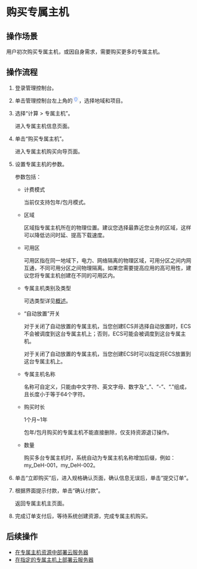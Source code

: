 # 购买专属主机<a name="deh_01_0012"></a>

## 操作场景<a name="section1181316715399"></a>

用户初次购买专属主机，或因自身需求，需要购买更多的专属主机。

## 操作流程<a name="section8199104219258"></a>

1.  登录管理控制台。
2.  单击管理控制台左上角的![](figures/icon-region.png)，选择地域和项目。
3.  选择“计算 \> 专属主机”。

    进入专属主机信息页面。

4.  单击“购买专属主机”。

    进入专属主机购买向导页面。

5.  设置专属主机的参数。

    参数包括：

    -   计费模式

        当前仅支持包年/包月模式。

    -   区域

        区域指专属主机所在的物理位置。建议您选择最靠近您业务的区域，这样可以降低访问时延、提高下载速度。

    -   可用区

        可用区指在同一地域下，电力、网络隔离的物理区域，可用分区之间内网互通，不同可用分区之间物理隔离。如果您需要提高应用的高可用性，建议您将专属主机创建在不同的可用区内。

    -   专属主机类别及类型

        可选类型详见[概述](https://support.huaweicloud.com/productdesc-deh/deh_01_0005.html)。

    -   “自动放置”开关

        对于关闭了自动放置的专属主机，当您创建ECS并选择自动放置时，ECS不会被调度到这台专属主机上；否则，ECS可能会被调度到这台专属主机。

        对于关闭了自动放置的专属主机，当您创建ECS时可以指定将ECS放置到这台专属主机上。

    -   专属主机名称

        名称可自定义，只能由中文字符、英文字母、数字及“\_”、“-”、“.”组成，且长度小于等于64个字符。

    -   购买时长

        1个月~1年

        包年/包月购买的专属主机不能直接删除，仅支持资源退订操作。

    -   数量

        购买多台专属主机时，系统自动为专属主机名称增加后缀，例如：my\_DeH-001，my\_DeH-002。


6.  单击“立即购买”后，进入规格确认页面，确认信息无误后，单击“提交订单”。
7.  根据界面提示付款，单击“确认付款”。

    返回专属主机主页面。

8.  完成订单支付后，等待系统创建资源，完成专属主机购买。

## 后续操作<a name="section46318974102947"></a>

-   [在专属主机资源中部署云服务器](在专属主机资源中部署云服务器.md)
-   [在指定的专属主机上部署云服务器](在指定的专属主机上部署云服务器.md)

